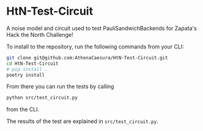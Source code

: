 # HtN-Test-Circuit
A noise model and circuit used to test PauliSandwichBackends for Zapata's Hack the North Challenge!

To install to the repository, run the following commands from your CLI:
```sh
git clone git@github.com:AthenaCaesura/HtN-Test-Circuit.git
cd HtN-Test-Circuit
# pip install .
poetry install

```

From there you can run the tests by calling
```sh
python src/test_circuit.py
```
from the CLI.

The results of the test are explained in `src/test_circuit.py`.

